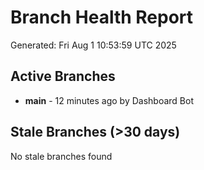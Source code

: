 # Branch Health Report
Generated: Fri Aug  1 10:53:59 UTC 2025

## Active Branches
- **main** - 12 minutes ago by Dashboard Bot

## Stale Branches (>30 days)
No stale branches found
